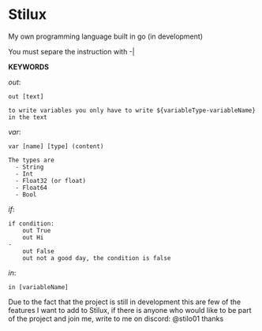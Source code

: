 # Stilux
My own programming language built in go (in development)

You must separe the instruction with -|

**KEYWORDS**

*out*:

    out [text]
    
    to write variables you only have to write ${variableType-variableName} in the text
*var*:

    var [name] [type] (content)
    
    The types are
      - String
      - Int
      - Float32 (or float)
      - Float64
      - Bool
*if*:

    if condition:
        out True
        out Hi
    -
        out False
        out not a good day, the condition is false
*in*:

    in [variableName]






Due to the fact that the project is still in development this are few of the features I want to add to Stilux, if there is anyone who would like to be part of the project and join me, write to me on discord: @stilo01 thanks
